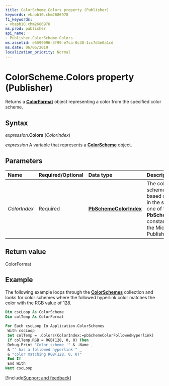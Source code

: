 ```yaml
---
title: ColorScheme.Colors property (Publisher)
keywords: vbapb10.chm2686978
f1_keywords:
- vbapb10.chm2686978
ms.prod: publisher
api_name:
- Publisher.ColorScheme.Colors
ms.assetid: e6599096-3f99-e7ca-0c38-1cc7d4e0a1cd
ms.date: 06/06/2019
localization_priority: Normal
---
```



# ColorScheme.Colors property (Publisher)

Returns a **[ColorFormat](Publisher.ColorFormat.md)** object representing a color from the specified color scheme.


## Syntax

_expression_.**Colors** (_ColorIndex_)

_expression_ A variable that represents a **[ColorScheme](Publisher.ColorScheme.md)** object.


## Parameters

|Name|Required/Optional|Data type|Description|
|:-----|:-----|:-----|:-----|
|_ColorIndex_|Required| **[PbSchemeColorIndex](Publisher.PbSchemeColorIndex.md)**| The color from the scheme to return based on its function in the scheme. Can be one of the **PbSchemeColorIndex** constants declared in the Microsoft Publisher type library.|

## Return value

ColorFormat


## Example

The following example loops through the **[ColorSchemes](Publisher.ColorSchemes.md)** collection and looks for color schemes where the followed hyperlink color matches the color with the RGB value of 128.

```vb
Dim cscLoop As ColorScheme 
Dim colTemp As ColorFormat 
 
For Each cscLoop In Application.ColorSchemes 
 With cscLoop 
 Set colTemp = .Colors(ColorIndex:=pbSchemeColorFollowedHyperlink) 
 If colTemp.RGB = RGB(128, 0, 0) Then 
 Debug.Print "Color scheme '" & .Name _ 
 & "' has a followed hyperlink " _ 
 & "color matching RGB(128, 0, 0)" 
 End If 
 End With 
Next cscLoop
```

[!include[Support and feedback](~/includes/feedback-boilerplate.md)]